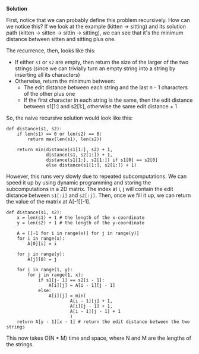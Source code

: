 **Solution**


First, notice that we can probably define this problem recursively. How can we notice this? If we look at the example (kitten -> sitting) and its solution path (kitten -> sitten -> sittin -> sitting), we can see that it's the minimum distance between sitten and sitting plus one.

The recurrence, then, looks like this:

*   If either `s1` or `s2` are empty, then return the size of the larger of the two strings (since we can trivially turn an empty string into a string by inserting all its characters)
*   Otherwise, return the minimum between:
    *   The edit distance between each string and the last n - 1 characters of the other plus one
    *   If the first character in each string is the same, then the edit distance between s1\[1:\] and s2\[1:\], otherwise the same edit distance + 1

So, the naive recursive solution would look like this:

    def distance(s1, s2):
        if len(s1) == 0 or len(s2) == 0:
            return max(len(s1), len(s2))
    
        return min(distance(s1[1:], s2) + 1,
                   distance(s1, s2[1:]) + 1,
                   distance(s1[1:], s2[1:]) if s1[0] == s2[0]
                   else distance(s1[1:], s2[1:]) + 1)
    

However, this runs very slowly due to repeated subcomputations. We can speed it up by using dynamic programming and storing the subcomputations in a 2D matrix. The index at i, j will contain the edit distance between `s1[:i]` and `s2[:j]`. Then, once we fill it up, we can return the value of the matrix at A\[-1\]\[-1\].

    def distance(s1, s2):
        x = len(s1) + 1 # the length of the x-coordinate
        y = len(s2) + 1 # the length of the y-coordinate
    
        A = [[-1 for i in range(x)] for j in range(y)]
        for i in range(x):
            A[0][i] = i
    
        for j in range(y):
            A[j][0] = j
    
        for i in range(1, y):
            for j in range(1, x):
                if s1[j- 1] == s2[i - 1]:
                    A[i][j] = A[i - 1][j - 1]
                else:
                    A[i][j] = min(
                            A[i - 1][j] + 1,
                            A[i][j - 1] + 1,
                            A[i - 1][j - 1] + 1
                            )
        return A[y - 1][x - 1] # return the edit distance between the two strings
    

This now takes O(N \* M) time and space, where N and M are the lengths of the strings.

